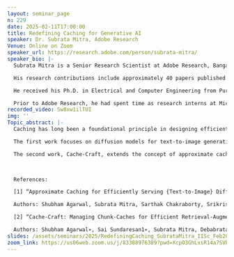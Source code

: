 ```yaml
---
layout: seminar_page
n: 229
date: 2025-02-11T17:00:00
title: Redefining Caching for Generative AI
speaker: Dr. Subrata Mitra, Adobe Research
Venue: Online on Zoom
speaker_url: https://research.adobe.com/person/subrata-mitra/
speaker_bio: |-
  Subrata Mitra is a Senior Research Scientist at Adobe Research, Bangalore. His current research lies at the intersection of computer systems and machine learning, with a focus on efficiency and scalability. Previously, his work primarily addressed improving the performance and reliability of cloud and distributed systems and improving scalability of Big-Data processing and Recommender Systems. 

  His research contributions include approximately 40 papers published in top computer systems conferences e.g. USENIX NSDI, EuroSys, USENIX ATC, SenSys, SIGMOD, VLDB, PLDI, and top artificial intelligence conferences e.g. AAAI, ICML, NeurIPS, ACL, and ECCV. He also serves in the PC of several major conferences. 

  He received his Ph.D. in Electrical and Computer Engineering from Purdue University, West Lafayette, MS in Computer Engineering from University of Florida, Gainesville and BE in Electronics and Telecommunication Engineering from Jadavpur University, Kolkata. 

  Prior to Adobe Research, he had spent time as research interns at Microsoft Research – Redmond, AT&T Research – New Jersey and Lawrence Livermore National Labs - Livermore. Even prior to that he worked in Software Engineering roles at Intel, Santa Clara and Atrenta (now Synopsys) on new product development on Electronic Design Automation.
recorded_video: Sw8xw1ilTUI
img: ''
Topic_abstract: |-
  Caching has long been a foundational principle in designing efficient systems. However, in the era of Generative AI, we are revisiting caching with a new perspective. Due to the inherent variability in generative models and the diverse outputs they produce, exact caching has significant limitations. To address these challenges, we propose novel approximate caching techniques to enhance the efficiency of text-to-image diffusion models and large language models (LLMs) in Generative AI workflows. In this talk, I will present two key works: 

  The first work focuses on diffusion models for text-to-image generation. These models require several iterative denoising steps and are computationally intensive, relying on expensive GPUs and incurring considerable latency. In this research, we introduce a novel approximate-caching system, NIRVANA, which reduces the computational burden by reusing intermediate noise states generated during prior image creations. This approach yields significant savings in GPU compute and reduces generation latency. This work was published in USENIX NSDI 2024. 

  The second work, Cache-Craft, extends the concept of approximate caching to LLMs, specifically in the context of Retrieval-Augmented Generation (RAG). Cache-Craft enables the reuse of precomputed key-value pairs (chunk-caches) for knowledge chunks, even when input text contexts differ across queries. By strategically recomputing to maintain output quality, Cache-Craft minimizes redundant computations and improves both time-to-first-token and system throughput. This work will be published in ACM SIGMOD 2025. 

    

  References: 

  [1] “Approximate Caching for Efficiently Serving {Text-to-Image} Diffusion Models” NSDI 2024 

  Authors: Shubham Agarwal, Subrata Mitra, Sarthak Chakraborty, Srikrishna Karanam, Koyel Mukherjee, Shiv Kumar Saini 

  [2] “Cache-Craft: Managing Chunk-Caches for Efficient Retrieval-Augmented Generation” SIGMOD 2025. 

  Authors: Shubham Agarwal∗, Sai Sundaresan1∗, Subrata Mitra, Debabrata Mahapatra, Archit Gupta, Rounak Sharma, Nirmal Joshua Kapu, Tong Yu, Shiv Kumar Saini
slides: /assets/seminars/2025/RedefiningCaching_SubrataMitra_IISc_Feb2025.pptx.pdf
zoom_link: https://us06web.zoom.us/j/83388976389?pwd=XcpO3GhLxsR14a7SVbPx33HQQa1jbt.1
---
```


